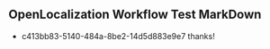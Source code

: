 ## OpenLocalization Workflow Test MarkDown
* c413bb83-5140-484a-8be2-14d5d883e9e7 thanks!

<!--HONumber=Sep16_HO1-->


